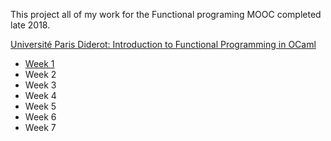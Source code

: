 This project all of my work for the Functional programing MOOC completed late 2018.

[Université Paris Diderot: Introduction to Functional Programming in OCaml](https://www.fun-mooc.fr/courses/course-v1:parisdiderot+56002+session03/About_this_course/ "fun-mooc.fr") 


  * [Week 1](https://github.com/philsaxton/OCamlMOOC/tree/cleanup/Week_1)
  * Week 2
  * Week 3
  * Week 4
  * Week 5
  * Week 6
  * Week 7
